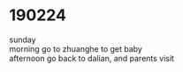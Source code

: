 # 190224

sunday  
morning go to zhuanghe to get baby   
afternoon go back to dalian, and parents visit  
